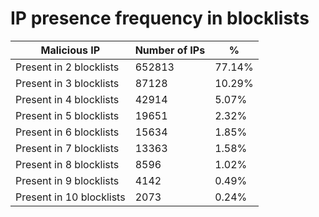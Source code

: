 # IP presence frequency in blocklists
| Malicious IP | Number of IPs | % |
|----|----|----|
| Present in 2 blocklists | 652813 | 77.14% |
| Present in 3 blocklists | 87128 | 10.29% |
| Present in 4 blocklists | 42914 | 5.07% |
| Present in 5 blocklists | 19651 | 2.32% |
| Present in 6 blocklists | 15634 | 1.85% |
| Present in 7 blocklists | 13363 | 1.58% |
| Present in 8 blocklists | 8596 | 1.02% |
| Present in 9 blocklists | 4142 | 0.49% |
| Present in 10 blocklists | 2073 | 0.24% |
